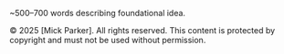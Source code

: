 ~500–700 words describing foundational idea.

© 2025 [Mick Parker]. All rights reserved. This content is protected by copyright and must not be used without permission.

